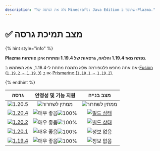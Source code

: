 ```yaml
---
description: "גלה את הגרסה של Minecraft: Java Edition שתומך ב-Plazma."
---
```


# ✅ מצב תמיכת גרסה

{% hint style="info" %}

**Plazma נפתח מאז 1.19.4 והלאה, גרסאות של 1.19.4 ומתחת אינן פותחות.**

אם אתה מחפש פלטפורמה שלא נתמכת מתחת ל-1.19.4, אנא השתמש ב-[Fusion (`1.19.2 ~ 1.19.3`)](https://github.com/RuinedTechnologyUnify/Fusion) או ב-[Prismarine (`1.18.1 ~ 1.19.2`)](https://github.com/PrismarineTeam/Prismarine).

{% endhint %}

[wtr]: https://badge.plazmamc.org/0/릴리스%20대기중

[ukn]: https://badge.plazmamc.org/0/정보%20없음

[vgd]: https://badge.plazmamc.org/1/매우%20좋음

[100]: https://badge.plazmamc.org/percent/100

|                                        גרסה                                       |     안정성    및    기능 지원     |                                            מצב בנייה                                           |
| :-------------------------------------------------------------------------------: | :-----------------------: | :--------------------------------------------------------------------------------------------: |
|                   ![1.20.5](https://badge.plazmamc.org/0/1.20.5)                  |    ![ממתין לשחרור][wtr]   |                                      ![ממתין לשחרור][wtr]                                      |
| [![1.20.4](https://badge.plazmamc.org/2/1.20.4)](https://git.plazmamc.org/1.20.4) | ![매우 좋음][vgd]![100%][100] | [![빌드 상태](https://build.plazmamc.org/1.20.4)](https://build.plazmamc.org/1.20.4?redirect=true) |
| [![1.20.2](https://badge.plazmamc.org/6/1.20.2)](https://git.plazmamc.org/1.20.2) | ![매우 좋음][vgd]![100%][100] | [![빌드 상태](https://build.plazmamc.org/1.20.2)](https://build.plazmamc.org/1.20.2?redirect=true) |
| [![1.20.1](https://badge.plazmamc.org/4/1.20.1)](https://git.plazmamc.org/1.20.1) | ![매우 좋음][vgd]![100%][100] |                                          ![정보 없음][ukn]                                         |
| [![1.19.4](https://badge.plazmamc.org/4/1.19.4)](https://git.plazmamc.org/1.19.4) | ![매우 좋음][vgd]![100%][100] |                                          ![정보 없음][ukn]                                         |
